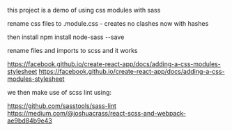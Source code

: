 this project is a demo of using css modules with sass

rename css files to .module.css - creates no clashes now with hashes

then install npm install node-sass --save

rename files and imports to scss and it works

https://facebook.github.io/create-react-app/docs/adding-a-css-modules-stylesheet
https://facebook.github.io/create-react-app/docs/adding-a-css-modules-stylesheet

we then make use of scss lint using:

https://github.com/sasstools/sass-lint
https://medium.com/@joshuacrass/react-scss-and-webpack-ae9bd84b9e43